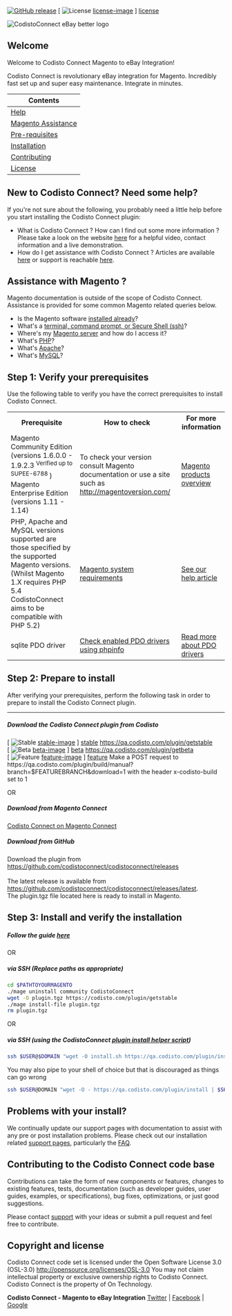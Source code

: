[![GitHub release](https://img.shields.io/github/release/CodistoConnect/CodistoConnect.svg?style=plastic)](https://github.com/CodistoConnect/CodistoConnect/releases)
[ ![License] [license-image] ] [license]

![CodistoConnect eBay better logo](https://s3-ap-southeast-2.amazonaws.com/codisto/CodistoHeaderLogo.jpg)

<h2>Welcome</h2>
<p>
Welcome to Codisto Connect Magento to eBay Integration!
</p>

<p>
Codisto Connect is revolutionary eBay integration for Magento. Incredibly fast set up and super easy maintenance. Integrate in minutes.
</p>



|Contents      |
|------------- |
|<a href="https://github.com/CodistoConnect/CodistoConnect/tree/master#new-to-codisto-connect-need-some-help">Help</a>  |
|<a href="https://github.com/CodistoConnect/CodistoConnect/tree/master#assistance-with-magento-">Magento Assistance</a>  |
|<a href="https://github.com/CodistoConnect/CodistoConnect/tree/master#step-1-verify-your-prerequisites">Pre-requisites</a>  |
|<a href="https://github.com/CodistoConnect/CodistoConnect/tree/master#step-2-prepare-to-install">Installation</a>  |
|<a href="https://github.com/CodistoConnect/CodistoConnect/tree/master#contributing-to-the-codisto-connect-code-base">Contributing</a>  |
|<a href="https://github.com/CodistoConnect/CodistoConnect/tree/master#copyright-and-license">License</a>  |


<h2>New to Codisto Connect? Need some help?</h2>
If you're not sure about the following, you probably need a little help before you start installing the Codisto Connect plugin:

* What is Codisto Connect ? How can I find out some more information ? Please take a look on the website <a href="https://codisto.com/">here</a> for a helpful video, contact information and a live demonstration.
* How do I get assistance with Codisto Connect ? Articles are available <a href="https://codisto.com/help.html">here</a> or support is reachable <a href="https://codisto.com/contact-us.html">here</a>.


<h2>Assistance with Magento ?</h2>
Magento documentation is outside of the scope of Codisto Connect. Assistance is provided for some common Magento related queries below.

*	Is the Magento software <a href="http://devdocs.magento.com/guides/v1.0/install-gde/basics/basics_magento-installed.html">installed already</a>?
*	What's a <a href="http://devdocs.magento.com/guides/v1.0/install-gde/basics/basics_login.html">terminal, command prompt, or Secure Shell (ssh)</a>?
*	Where's my <a href="http://devdocs.magento.com/guides/v1.0/install-gde/basics/basics_login.html">Magento server</a> and how do I access it?
*	What's <a href="http://devdocs.magento.com/guides/v1.0/install-gde/basics/basics_software.html">PHP</a>?
*	What's <a href="http://devdocs.magento.com/guides/v1.0/install-gde/basics/basics_software.html">Apache</a>?
*	What's <a href="http://devdocs.magento.com/guides/v1.0/install-gde/basics/basics_software.html">MySQL</a>?


<h2>Step 1: Verify your prerequisites</h2>

Use the following table to verify you have the correct prerequisites to install Codisto Connect.

<table>
	<tbody>
		<tr>
			<th>Prerequisite</th>
			<th>How to check</th>
			<th>For more information</th>
		</tr>
		<tr>
			<td>Magento Community Edition (versions 1.6.0.0 - 1.9.2.3  <sup> Verified up to SUPEE-6788 </sup>) <br>
			Magento Enterprise Edition (versions 1.11 - 1.14)</td>
			<td>To check your version consult Magento documentation or use a site such as <a href="http://magentoversion.com/">http://magentoversion.com/</a></td>
			<td><a href="http://magento.com/products/overview">Magento products overview</a></td>
		</tr>
		<tr>
			<td>PHP, Apache and MySQL versions supported are those specified by the supported Magento versions. (Whilst Magento 1.X requires PHP 5.4 CodistoConnect aims to be compatible with PHP 5.2) </td>
			<td><a href="http://magento.com/resources/system-requirements">Magento system requirements</a></td>
			<td><a href="http://help.codisto.com/article/25-verify-your-prerequisites">See our help article</a></td>
		</tr>
		<tr>
			<td>sqlite PDO driver</td>
			<td><a href="http://php.net/manual/en/function.phpinfo.php">Check enabled PDO drivers using phpinfo</a></td>
			<td><a href="http://php.net/manual/en/pdo.drivers.php">Read more about PDO drivers</a></td>
        </tr>
</tbody>
</table>

<h2>Step 2: Prepare to install</h2>

After verifying your prerequisites, perform the following task in order to prepare to install the Codisto Connect plugin.

<hr>

<h5>Download the Codisto Connect plugin from Codisto</h5>

[ ![Stable] [stable-image] ] [stable] <a href="https://qa.codisto.com/plugin/getstable">https://qa.codisto.com/plugin/getstable</a> <br>
[ ![Beta] [beta-image] ] [beta] <a href="https://qa.codisto.com/plugin/getstable">https://qa.codisto.com/plugin/getbeta</a> <br>
[ ![Feature] [feature-image] ] [feature] Make a POST request to https&#58;//qa.codisto.com/plugin/build/manual?branch=$FEATUREBRANCH&download=1 with the header x-codisto-build set to 1


OR


<h5>Download from Magento Connect</h5>
<a href="http://www.magentocommerce.com/magento-connect/codisto-connect-magento-ebay-integration.html">Codisto Connect on Magento Connect</a>


<h5>Download from GitHub</h5>

Download the plugin from https://github.com/codistoconnect/codistoconnect/releases <br> <br>
The latest release is available from https://github.com/codistoconnect/codistoconnect/releases/latest. <br>
The plugin.tgz file located here is ready to install in Magento.



<h2>Step 3: Install and verify the installation</h2>

<h5>Follow the guide <a href="https://codisto.com/install.html">here</a></h5>

OR

<h5>via SSH (Replace paths as appropriate)</h5>

``` bash
cd $PATHTOYOURMAGENTO
./mage uninstall community CodistoConnect
wget -O plugin.tgz https://codisto.com/plugin/getstable
./mage install-file plugin.tgz
rm plugin.tgz
```

OR

<h5>via SSH (using the CodistoConnect <a href="https://qa.codisto.com/plugin/install">plugin install helper script</a>)</h5>

``` bash
ssh $USER@$DOMAIN "wget -O install.sh https://qa.codisto.com/plugin/install && chmod +x ./install.sh && ./install.sh"
```

You may also pipe to your shell of choice but that is discouraged as things can go wrong
``` bash
ssh $USER@DOMAIN "wget -O - https://qa.codisto.com/plugin/install | $SHELL"
```

<h2>Problems with your install? </h2>
We continually update our support pages with documentation to assist with any pre or post installation problems. Please check out our installation related
<a href="http://help.codisto.com/category/4-category">support pages</a>, particularly the <a href="http://help.codisto.com/article/95-problems-with-codisto-connect-magento">FAQ</a>.

<h2>Contributing to the Codisto Connect code base</h2>
Contributions can take the form of new components or features, changes to existing features, tests, documentation (such as developer guides, user guides, examples, or specifications), bug fixes, optimizations, or just good suggestions.

Please contact <a href="https://codisto.com/contact-us.html">support</a> with your ideas or submit a pull request and feel free to contribute.

<h2>Copyright and license</h2>
Codisto Connect code set is licensed under the Open Software License 3.0 (OSL-3.0)
<a href="[license]">http://opensource.org/licenses/OSL-3.0</a> You may not claim intellectual property or exclusive ownership rights to Codisto Connect. Codisto Connect is the property of On Technology.

**Codisto Connect - Magento to eBay Integration**
[Twitter](https://twitter.com/Codisto/) | [Facebook](https://www.facebook.com/Codisto) | [Google](https://plus.google.com/+CodistoConnect/)

[feature]: FeatureBranch
[feature-image]: https://img.shields.io/badge/-Feature-yellow.svg

[stable]: Stable
[stable-image]: https://img.shields.io/badge/-Stable-brightgreen.svg

[beta]: Beta
[beta-image]: https://img.shields.io/badge/-Beta-orange.svg

[license-image]: https://img.shields.io/badge/license-OSL--3.0-blue.svg
[license]: http://opensource.org/licenses/OSL-3.0
